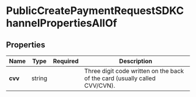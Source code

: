 # PublicCreatePaymentRequestSDKChannelPropertiesAllOf



## Properties

Name | Type | Required | Description
------------ | ------------- | ------------- | -------------
**cvv** | string |  | Three digit code written on the back of the card (usually called CVV/CVN).


